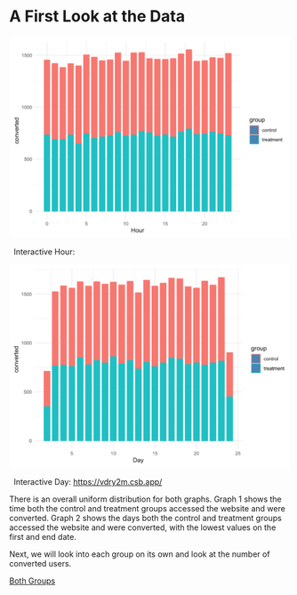 # A First Look at the Data

![histogram - hour](https://github.com/EvaGostiuk/MAT4376-project-2-team-3/blob/master/AB_DataSet/images/histogram_hour_converted.png?raw=true)

&nbsp;
Interactive Hour:
&nbsp;

![histogram - day](https://github.com/EvaGostiuk/MAT4376-project-2-team-3/blob/master/AB_DataSet/images/histogram_day_converted.png?raw=true)

&nbsp;
Interactive Day: https://vdry2m.csb.app/
&nbsp;

There is an overall uniform distribution for both graphs. 
Graph 1 shows the time both the control and treatment groups accessed the website and were converted.
Graph 2 shows the days both the control and treatment groups accessed the website and were converted, with the lowest values on the first and end date. 

Next, we will look into each group on its own and look at the number of converted users.

[Both Groups](https://github.com/EvaGostiuk/MAT4376-project-2-team-3/blob/master/AB_DataSet/task_1/02-Individual_Group_Bubbles.md)
